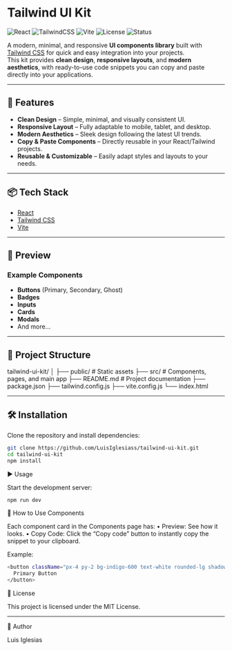 # Tailwind UI Kit


![React](https://img.shields.io/badge/React-18.0.0-61DAFB?logo=react&logoColor=white)
![TailwindCSS](https://img.shields.io/badge/Tailwind_CSS-4.0-38B2AC?logo=tailwind-css&logoColor=white)
![Vite](https://img.shields.io/badge/Vite-5.0-646CFF?logo=vite&logoColor=white)
![License](https://img.shields.io/badge/license-MIT-green)
![Status](https://img.shields.io/badge/status-active-success)

A modern, minimal, and responsive **UI components library** built with [Tailwind CSS](https://tailwindcss.com/) for quick and easy integration into your projects.  
This kit provides **clean design**, **responsive layouts**, and **modern aesthetics**, with ready-to-use code snippets you can copy and paste directly into your applications.

---

## 🚀 Features

- **Clean Design** – Simple, minimal, and visually consistent UI.
- **Responsive Layout** – Fully adaptable to mobile, tablet, and desktop.
- **Modern Aesthetics** – Sleek design following the latest UI trends.
- **Copy & Paste Components** – Directly reusable in your React/Tailwind projects.
- **Reusable & Customizable** – Easily adapt styles and layouts to your needs.

---

## 📦 Tech Stack

- [React](https://react.dev/)
- [Tailwind CSS](https://tailwindcss.com/)
- [Vite](https://vitejs.dev/)

---

## 📸 Preview

### Example Components
- **Buttons** (Primary, Secondary, Ghost)
- **Badges**
- **Inputs**
- **Cards**
- **Modals**
- And more...

---

## 📂 Project Structure
tailwind-ui-kit/
│
├── public/              # Static assets
├── src/                 # Components, pages, and main app
├── README.md            # Project documentation
├── package.json
├── tailwind.config.js
├── vite.config.js
└── index.html

---

## 🛠 Installation

Clone the repository and install dependencies:

```bash
git clone https://github.com/LuisIglesiass/tailwind-ui-kit.git
cd tailwind-ui-kit
npm install
```

▶️ Usage

Start the development server:

```bash
npm run dev
```

📖 How to Use Components

Each component card in the Components page has:
	•	Preview: See how it looks.
	•	Copy Code: Click the “Copy code” button to instantly copy the snippet to your clipboard.

Example:

```bash
<button className="px-4 py-2 bg-indigo-600 text-white rounded-lg shadow hover:bg-indigo-700 transition">
  Primary Button
</button>
```

📄 License

This project is licensed under the MIT License.

---

👤 Author

Luis Iglesias

